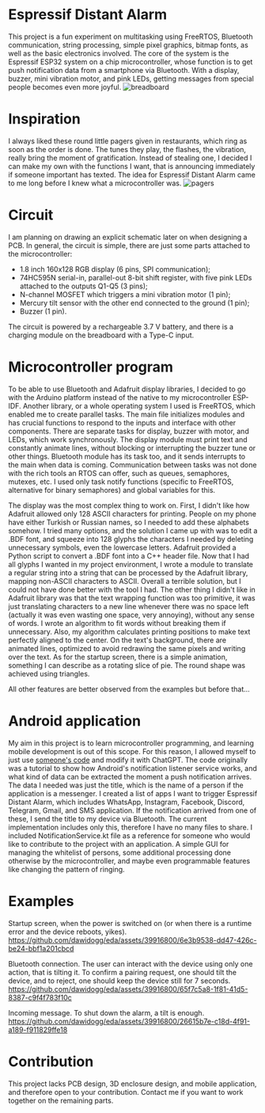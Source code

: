 # Espressif Distant Alarm
This project is a fun experiment on multitasking using FreeRTOS, Bluetooth communication, string processing, simple pixel graphics, bitmap fonts, as well as the basic electronics involved. The core of the system is the Espressif ESP32 system on a chip microcontroller, whose function is to get push notification data from a smartphone via Bluetooth. With a display, buzzer, mini vibration motor, and pink LEDs, getting messages from special people becomes even more joyful. 
![breadboard](https://github.com/dawidogg/eda/assets/39916800/89cb7d79-562a-459c-aa0a-fa71b13d7024)

# Inspiration
I always liked these round little pagers given in restaurants, which ring as soon as the order is done. The tunes they play, the flashes, the vibration, really bring the moment of gratification. Instead of stealing one, I decided I can make my own with the functions I want, that is announcing immediately if someone important has texted. The idea for Espressif Distant Alarm came to me long before I knew what a microcontroller was.
![pagers](https://github.com/dawidogg/eda/assets/39916800/614dd135-7bec-4381-b1b5-8fd747c0954a)

# Circuit
I am planning on drawing an explicit schematic later on when designing a PCB. In general, the circuit is simple, there are just some parts attached to the microcontroller:
- 1.8 inch 160x128 RGB display (6 pins, SPI communication);
- 74HC595N serial-in, parallel-out 8-bit shift register, with five pink LEDs attached to the outputs Q1-Q5 (3 pins);
- N-channel MOSFET which triggers a mini vibration motor (1 pin);
- Mercury tilt sensor with the other end connected to the ground (1 pin);
- Buzzer (1 pin).

The circuit is powered by a rechargeable 3.7 V battery, and there is a charging module on the breadboard with a Type-C input.

# Microcontroller program
To be able to use Bluetooth and Adafruit display libraries, I decided to go with the Arduino platform instead of the native to my microcontroller ESP-IDF. Another library, or a whole operating system I used is FreeRTOS, which enabled me to create parallel tasks. The main file initializes modules and has crucial functions to respond to the inputs and interface with other components. There are separate tasks for display, buzzer with motor, and LEDs, which work synchronously. The display module must print text and constantly animate lines, without blocking or interrupting the buzzer tune or other things. Bluetooth module has its task too, and it sends interrupts to the main when data is coming. Communication between tasks was not done with the rich tools an RTOS can offer, such as queues, semaphores, mutexes, etc. I used only task notify functions (specific to FreeRTOS, alternative for binary semaphores) and global variables for this. 

The display was the most complex thing to work on. First, I didn't like how Adafruit allowed only 128 ASCII characters for printing. People on my phone have either Turkish or Russian names, so I needed to add these alphabets somehow. I tried many options, and the solution I came up with was to edit a .BDF font, and squeeze into 128 glyphs the characters I needed by deleting unnecessary symbols, even the lowercase letters. Adafruit provided a Python script to convert a .BDF font into a C++ header file. Now that I had all glyphs I wanted in my project environment, I wrote a module to translate a regular string into a string that can be processed by the Adafruit library, mapping non-ASCII characters to ASCII. Overall a terrible solution, but I could not have done better with the tool I had. The other thing I didn't like in Adafruit library was that the text wrapping function was too primitive, it was just translating characters to a new line whenever there was no space left (actually it was even wasting one space, very annoying), without any sense of words. I wrote an algorithm to fit words without breaking them if unnecessary. Also, my algorithm calculates printing positions to make text perfectly aligned to the center. On the text's background, there are animated lines, optimized to avoid redrawing the same pixels and writing over the text. As for the startup screen, there is a simple animation, something I can describe as a rotating slice of pie. The round shape was achieved using triangles.

All other features are better observed from the examples but before that...

# Android application
My aim in this project is to learn microcontroller programming, and learning mobile development is out of this scope. For this reason, I allowed myself to just use [someone's code](https://github.com/franzandel/NotificationListenerTutorial) and modify it with ChatGPT. The code originally was a tutorial to show how Android's notification listener service works, and what kind of data can be extracted the moment a push notification arrives. The data I needed was just the title, which is the name of a person if the application is a messenger. I created a list of apps I want to trigger Espressif Distant Alarm, which includes WhatsApp, Instagram, Facebook, Discord, Telegram, Gmail, and SMS application. If the notification arrived from one of these, I send the title to my device via Bluetooth. The current implementation includes only this, therefore I have no many files to share. I included NotificationService.kt file as a reference for someone who would like to contribute to the project with an application. A simple GUI for managing the whitelist of persons, some additional processing done otherwise by the microcontroller, and maybe even programmable features like changing the pattern of ringing.

# Examples
Startup screen, when the power is switched on (or when there is a runtime error and the device reboots, yikes).
https://github.com/dawidogg/eda/assets/39916800/6e3b9538-dd47-426c-be24-bbf1a201cbcd

Bluetooth connection. The user can interact with the device using only one action, that is tilting it. To confirm a pairing request, one should tilt the device, and to reject, one should keep the device still for 7 seconds.
https://github.com/dawidogg/eda/assets/39916800/65f7c5a8-1f81-41d5-8387-c9f4f783f10c

Incoming message. To shut down the alarm, a tilt is enough.
https://github.com/dawidogg/eda/assets/39916800/26615b7e-c18d-4f91-a189-f911829ffe18

# Contribution
This project lacks PCB design, 3D enclosure design, and mobile application, and therefore open to your contribution. Contact me if you want to work together on the remaining parts.  
